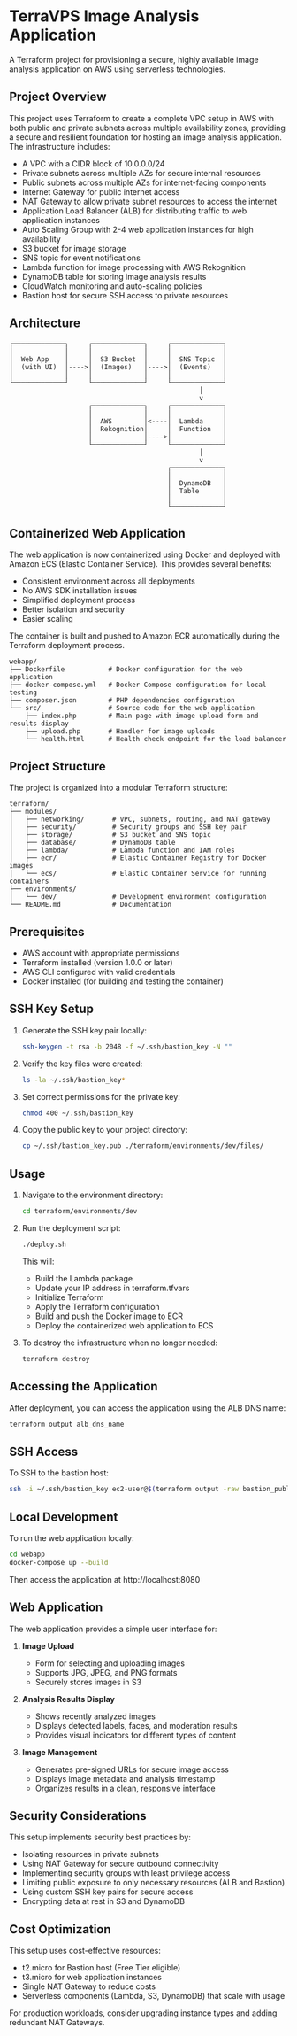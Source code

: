 # TerraVPS Image Analysis Application

A Terraform project for provisioning a secure, highly available image analysis application on AWS using serverless technologies.

## Project Overview

This project uses Terraform to create a complete VPC setup in AWS with both public and private subnets across multiple availability zones, providing a secure and resilient foundation for hosting an image analysis application. The infrastructure includes:

- A VPC with a CIDR block of 10.0.0.0/24
- Private subnets across multiple AZs for secure internal resources
- Public subnets across multiple AZs for internet-facing components
- Internet Gateway for public internet access
- NAT Gateway to allow private subnet resources to access the internet
- Application Load Balancer (ALB) for distributing traffic to web application instances
- Auto Scaling Group with 2-4 web application instances for high availability
- S3 bucket for image storage
- SNS topic for event notifications
- Lambda function for image processing with AWS Rekognition
- DynamoDB table for storing image analysis results
- CloudWatch monitoring and auto-scaling policies
- Bastion host for secure SSH access to private resources

## Architecture

```
┌─────────────┐     ┌─────────────┐     ┌─────────────┐
│             │     │             │     │             │
│  Web App    │     │  S3 Bucket  │     │  SNS Topic  │
│  (with UI)  │---->│  (Images)   │---->│  (Events)   │
│             │     │             │     │             │
└─────────────┘     └─────────────┘     └─────────────┘
                                                │
                                                v
                    ┌─────────────┐     ┌─────────────┐
                    │             │     │             │
                    │  AWS        │<----│  Lambda     │
                    │  Rekognition│     │  Function   │
                    │             │---->│             │
                    └─────────────┘     └─────────────┘
                                                │
                                                v
                                        ┌─────────────┐
                                        │             │
                                        │  DynamoDB   │
                                        │  Table      │
                                        │             │
                                        └─────────────┘
```

## Containerized Web Application

The web application is now containerized using Docker and deployed with Amazon ECS (Elastic Container Service). This provides several benefits:

- Consistent environment across all deployments
- No AWS SDK installation issues
- Simplified deployment process
- Better isolation and security
- Easier scaling

The container is built and pushed to Amazon ECR automatically during the Terraform deployment process.

```
webapp/
├── Dockerfile           # Docker configuration for the web application
├── docker-compose.yml   # Docker Compose configuration for local testing
├── composer.json        # PHP dependencies configuration
└── src/                 # Source code for the web application
    ├── index.php        # Main page with image upload form and results display
    ├── upload.php       # Handler for image uploads
    └── health.html      # Health check endpoint for the load balancer
```

## Project Structure

The project is organized into a modular Terraform structure:

```
terraform/
├── modules/
│   ├── networking/       # VPC, subnets, routing, and NAT gateway
│   ├── security/         # Security groups and SSH key pair
│   ├── storage/          # S3 bucket and SNS topic
│   ├── database/         # DynamoDB table
│   ├── lambda/           # Lambda function and IAM roles
│   ├── ecr/              # Elastic Container Registry for Docker images
│   └── ecs/              # Elastic Container Service for running containers
├── environments/
│   └── dev/              # Development environment configuration
└── README.md             # Documentation
```

## Prerequisites

- AWS account with appropriate permissions
- Terraform installed (version 1.0.0 or later)
- AWS CLI configured with valid credentials
- Docker installed (for building and testing the container)

## SSH Key Setup

1. Generate the SSH key pair locally:
   ```bash
   ssh-keygen -t rsa -b 2048 -f ~/.ssh/bastion_key -N ""
   ```

2. Verify the key files were created:
   ```bash
   ls -la ~/.ssh/bastion_key*
   ```

3. Set correct permissions for the private key:
   ```bash
   chmod 400 ~/.ssh/bastion_key
   ```

4. Copy the public key to your project directory:
   ```bash
   cp ~/.ssh/bastion_key.pub ./terraform/environments/dev/files/
   ```

## Usage

1. Navigate to the environment directory:
   ```bash
   cd terraform/environments/dev
   ```

2. Run the deployment script:
   ```bash
   ./deploy.sh
   ```

   This will:
   - Build the Lambda package
   - Update your IP address in terraform.tfvars
   - Initialize Terraform
   - Apply the Terraform configuration
   - Build and push the Docker image to ECR
   - Deploy the containerized web application to ECS

3. To destroy the infrastructure when no longer needed:
   ```bash
   terraform destroy
   ```

## Accessing the Application

After deployment, you can access the application using the ALB DNS name:

```bash
terraform output alb_dns_name
```

## SSH Access

To SSH to the bastion host:

```bash
ssh -i ~/.ssh/bastion_key ec2-user@$(terraform output -raw bastion_public_ip)
```

## Local Development

To run the web application locally:

```bash
cd webapp
docker-compose up --build
```

Then access the application at http://localhost:8080

## Web Application

The web application provides a simple user interface for:

1. **Image Upload**
   - Form for selecting and uploading images
   - Supports JPG, JPEG, and PNG formats
   - Securely stores images in S3

2. **Analysis Results Display**
   - Shows recently analyzed images
   - Displays detected labels, faces, and moderation results
   - Provides visual indicators for different types of content

3. **Image Management**
   - Generates pre-signed URLs for secure image access
   - Displays image metadata and analysis timestamp
   - Organizes results in a clean, responsive interface

## Security Considerations

This setup implements security best practices by:
- Isolating resources in private subnets
- Using NAT Gateway for secure outbound connectivity
- Implementing security groups with least privilege access
- Limiting public exposure to only necessary resources (ALB and Bastion)
- Using custom SSH key pairs for secure access
- Encrypting data at rest in S3 and DynamoDB

## Cost Optimization

This setup uses cost-effective resources:
- t2.micro for Bastion host (Free Tier eligible)
- t3.micro for web application instances
- Single NAT Gateway to reduce costs
- Serverless components (Lambda, S3, DynamoDB) that scale with usage

For production workloads, consider upgrading instance types and adding redundant NAT Gateways.
